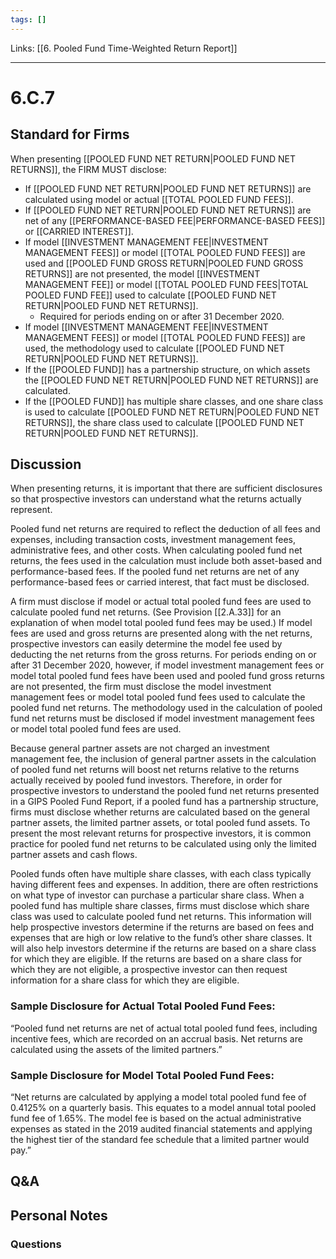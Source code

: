 ```yaml
---
tags: []
---
```

Links: [[6. Pooled Fund Time-Weighted Return Report]]
___
# 6.C.7
## Standard for Firms
When presenting [[POOLED FUND NET RETURN|POOLED FUND NET RETURNS]], the FIRM MUST disclose:
- If [[POOLED FUND NET RETURN|POOLED FUND NET RETURNS]] are calculated using model or actual [[TOTAL POOLED FUND FEES]].
- If [[POOLED FUND NET RETURN|POOLED FUND NET RETURNS]] are net of any [[PERFORMANCE-BASED FEE|PERFORMANCE-BASED FEES]] or [[CARRIED INTEREST]].
- If model [[INVESTMENT MANAGEMENT FEE|INVESTMENT MANAGEMENT FEES]] or model [[TOTAL POOLED FUND FEES]] are used and [[POOLED FUND GROSS RETURN|POOLED FUND GROSS RETURNS]] are not presented, the model [[INVESTMENT MANAGEMENT FEE]] or model [[TOTAL POOLED FUND FEES|TOTAL POOLED FUND FEE]] used to calculate [[POOLED FUND NET RETURN|POOLED FUND NET RETURNS]].
	- Required for periods ending on or after 31 December 2020.
- If model [[INVESTMENT MANAGEMENT FEE|INVESTMENT MANAGEMENT FEES]] or model [[TOTAL POOLED FUND FEES]] are used, the methodology used to calculate [[POOLED FUND NET RETURN|POOLED FUND NET RETURNS]].
- If the [[POOLED FUND]] has a partnership structure, on which assets the [[POOLED FUND NET RETURN|POOLED FUND NET RETURNS]] are calculated.
- If the [[POOLED FUND]] has multiple share classes, and one share class is used to calculate [[POOLED FUND NET RETURN|POOLED FUND NET RETURNS]], the share class used to calculate [[POOLED FUND NET RETURN|POOLED FUND NET RETURNS]].
## Discussion
When presenting returns, it is important that there are sufficient disclosures so that prospective investors can understand what the returns actually represent.

Pooled fund net returns are required to reflect the deduction of all fees and expenses, including transaction costs, investment management fees, administrative fees, and other costs. When calculating pooled fund net returns, the fees used in the calculation must include both asset-based and performance-based fees. If the pooled fund net returns are net of any performance-based fees or carried interest, that fact must be disclosed.

A firm must disclose if model or actual total pooled fund fees are used to calculate pooled fund net returns. (See Provision [[2.A.33]] for an explanation of when model total pooled fund fees may be used.) If model fees are used and gross returns are presented along with the net returns, prospective investors can easily determine the model fee used by deducting the net returns from the gross returns. For periods ending on or after 31 December 2020, however, if model investment management fees or model total pooled fund fees have been used and pooled fund gross returns are not presented, the firm must disclose the model investment management fees or model total pooled fund fees used to calculate the pooled fund net returns. The methodology used in the calculation of pooled fund net returns must be disclosed if model investment management fees or model total pooled fund fees are used.

Because general partner assets are not charged an investment management fee, the inclusion of general partner assets in the calculation of pooled fund net returns will boost net returns relative to the returns actually received by pooled fund investors. Therefore, in order for prospective investors to understand the pooled fund net returns presented in a GIPS Pooled Fund Report, if a pooled fund has a partnership structure, firms must disclose whether returns are calculated based on the general partner assets, the limited partner assets, or total pooled fund assets. To present the most relevant returns for prospective investors, it is common practice for pooled fund net returns to be calculated using only the limited partner assets and cash flows.

Pooled funds often have multiple share classes, with each class typically having different fees and expenses. In addition, there are often restrictions on what type of investor can purchase a particular share class. When a pooled fund has multiple share classes, firms must disclose which share class was used to calculate pooled fund net returns. This information will help prospective investors determine if the returns are based on fees and expenses that are high or low relative to the fund’s other share classes. It will also help investors determine if the returns are based on a share class for which they are eligible. If the returns are based on a share class for which they are not eligible, a prospective investor can then request information for a share class for which they are eligible.

### Sample Disclosure for Actual Total Pooled Fund Fees:
“Pooled fund net returns are net of actual total pooled fund fees, including incentive fees, which are recorded on an accrual basis. Net returns are calculated using the assets of the limited partners.”
### Sample Disclosure for Model Total Pooled Fund Fees:
“Net returns are calculated by applying a model total pooled fund fee of 0.4125% on a quarterly basis. This equates to a model annual total pooled fund fee of 1.65%. The model fee is based on the actual administrative expenses as stated in the 2019 audited financial statements and applying the highest tier of the standard fee schedule that a limited partner would pay.”
## Q&A

## Personal Notes

### Questions